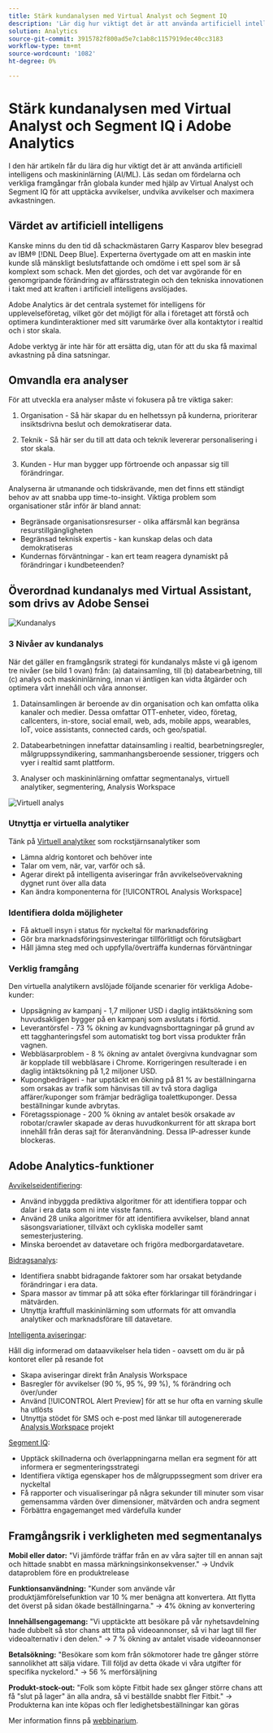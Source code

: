 ```yaml
---
title: Stärk kundanalysen med Virtual Analyst och Segment IQ
description: 'Lär dig hur viktigt det är att använda artificiell intelligens och maskininlärning (AI/ML). Se fördelarna med och lär dig av framgångsrika kunder från hela världen som använder Virtual Analyst och Segment IQ för att upptäcka avvikelser, undvika avvikelser och maximera avkastningen. '
solution: Analytics
source-git-commit: 3915782f800ad5e7c1ab8c1157919dec40cc3183
workflow-type: tm+mt
source-wordcount: '1082'
ht-degree: 0%

---
```


# Stärk kundanalysen med Virtual Analyst och Segment IQ i Adobe Analytics

I den här artikeln får du lära dig hur viktigt det är att använda artificiell intelligens och maskininlärning (AI/ML). Läs sedan om fördelarna och verkliga framgångar från globala kunder med hjälp av Virtual Analyst och Segment IQ för att upptäcka avvikelser, undvika avvikelser och maximera avkastningen.

## Värdet av artificiell intelligens

Kanske minns du den tid då schackmästaren Garry Kasparov blev besegrad av IBM® [!DNL Deep Blue]. Experterna övertygade om att en maskin inte kunde slå mänskligt beslutsfattande och omdöme i ett spel som är så komplext som schack. Men det gjordes, och det var avgörande för en genomgripande förändring av affärsstrategin och den tekniska innovationen i takt med att kraften i artificiell intelligens avslöjades.

Adobe Analytics är det centrala systemet för intelligens för upplevelseföretag, vilket gör det möjligt för alla i företaget att förstå och optimera kundinteraktioner med sitt varumärke över alla kontaktytor i realtid och i stor skala.

Adobe verktyg är inte här för att ersätta dig, utan för att du ska få maximal avkastning på dina satsningar.

## Omvandla era analyser

För att utveckla era analyser måste vi fokusera på tre viktiga saker:

1. Organisation - Så här skapar du en helhetssyn på kunderna, prioriterar insiktsdrivna beslut och demokratiserar data.

1. Teknik - Så här ser du till att data och teknik levererar personalisering i stor skala.

1. Kunden - Hur man bygger upp förtroende och anpassar sig till förändringar.

Analyserna är utmanande och tidskrävande, men det finns ett ständigt behov av att snabba upp time-to-insight. Viktiga problem som organisationer står inför är bland annat:

* Begränsade organisationsresurser - olika affärsmål kan begränsa resurstillgängligheten
* Begränsad teknisk expertis - kan kunskap delas och data demokratiseras
* Kundernas förväntningar - kan ert team reagera dynamiskt på förändringar i kundbeteenden?

## Överordnad kundanalys med Virtual Assistant, som drivs av Adobe Sensei

![Kundanalys](assets/customer-intelligence.png)

### 3 Nivåer av kundanalys

När det gäller en framgångsrik strategi för kundanalys måste vi gå igenom tre nivåer (se bild 1 ovan) från: (a) datainsamling, till (b) databearbetning, till (c) analys och maskininlärning, innan vi äntligen kan vidta åtgärder och optimera vårt innehåll och våra annonser.

1. Datainsamlingen är beroende av din organisation och kan omfatta olika kanaler och medier. Dessa omfattar OTT-enheter, video, företag, callcenters, in-store, social email, web, ads, mobile apps, wearables, IoT, voice assistants, connected cards, och geo/spatial.

1. Databearbetningen innefattar datainsamling i realtid, bearbetningsregler, målgruppssyndikering, sammanhangsberoende sessioner, triggers och vyer i realtid samt plattform.

1. Analyser och maskininlärning omfattar segmentanalys, virtuell analytiker, segmentering, Analysis Workspace

![Virtuell analys](assets/virtual-analysis.png)

### Utnyttja er virtuella analytiker

Tänk på [Virtuell analytiker](https://experienceleague.adobe.com/docs/analytics/analyze/analysis-workspace/virtual-analyst/overview.html?lang=en) som rockstjärnsanalytiker som

* Lämna aldrig kontoret och behöver inte
* Talar om vem, när, var, varför och så.
* Agerar direkt på intelligenta aviseringar från avvikelseövervakning dygnet runt över alla data
* Kan ändra komponenterna för [!UICONTROL Analysis Workspace]

### Identifiera dolda möjligheter

* Få aktuell insyn i status för nyckeltal för marknadsföring
* Gör bra marknadsföringsinvesteringar tillförlitligt och förutsägbart
* Håll jämna steg med och uppfylla/överträffa kundernas förväntningar

### Verklig framgång

Den virtuella analytikern avslöjade följande scenarier för verkliga Adobe-kunder:

* Uppsägning av kampanj - 1,7 miljoner USD i daglig intäktsökning som huvudsakligen bygger på en kampanj som avslutats i förtid.
* Leverantörsfel - 73 % ökning av kundvagnsborttagningar på grund av ett tagghanteringsfel som automatiskt tog bort vissa produkter från vagnen.
* Webbläsarproblem - 8 % ökning av antalet övergivna kundvagnar som är kopplade till webbläsare i Chrome. Korrigeringen resulterade i en daglig intäktsökning på 1,2 miljoner USD.
* Kupongbedrägeri - har upptäckt en ökning på 81 % av beställningarna som orsakas av trafik som hänvisas till av två stora dagliga affärer/kuponger som främjar bedrägliga toalettkuponger. Dessa beställningar kunde avbrytas.
* Företagsspionage - 200 % ökning av antalet besök orsakade av robotar/crawler skapade av deras huvudkonkurrent för att skrapa bort innehåll från deras sajt för återanvändning. Dessa IP-adresser kunde blockeras.

## Adobe Analytics-funktioner

[Avvikelseidentifiering](https://experienceleague.adobe.com/docs/analytics/analyze/analysis-workspace/virtual-analyst/anomaly-detection/anomaly-detection.html?lang=en):

* Använd inbyggda prediktiva algoritmer för att identifiera toppar och dalar i era data som ni inte visste fanns.
* Använd 28 unika algoritmer för att identifiera avvikelser, bland annat säsongsvariationer, tillväxt och cykliska modeller samt semesterjustering.
* Minska beroendet av datavetare och frigöra medborgardatavetare.

[Bidragsanalys](https://experienceleague.adobe.com/docs/analytics/analyze/analysis-workspace/virtual-analyst/contribution-analysis/ca-tokens.html?lang=en):

* Identifiera snabbt bidragande faktorer som har orsakat betydande förändringar i era data.
* Spara massor av timmar på att söka efter förklaringar till förändringar i mätvärden.
* Utnyttja kraftfull maskininlärning som utformats för att omvandla analytiker och marknadsförare till datavetare.

[Intelligenta aviseringar](https://experienceleague.adobe.com/docs/analytics/analyze/analysis-workspace/virtual-analyst/intelligent-alerts/intellligent-alerts.html?lang=en):

Håll dig informerad om dataavvikelser hela tiden - oavsett om du är på kontoret eller på resande fot

* Skapa aviseringar direkt från Analysis Workspace
* Basregler för avvikelser (90 %, 95 %, 99 %), % förändring och över/under
* Använd [!UICONTROL Alert Preview] för att se hur ofta en varning skulle ha utlösts
* Utnyttja stödet för SMS och e-post med länkar till autogenererade [Analysis Workspace](https://experienceleague.adobe.com/docs/analytics/analyze/analysis-workspace/home.html?lang=en) projekt

[Segment IQ](https://experienceleague.adobe.com/docs/analytics/analyze/analysis-workspace/segment-iq.html?lang=en):

* Upptäck skillnaderna och överlappningarna mellan era segment för att informera er segmenteringsstrategi
* Identifiera viktiga egenskaper hos de målgruppssegment som driver era nyckeltal
* Få rapporter och visualiseringar på några sekunder till minuter som visar gemensamma värden över dimensioner, mätvärden och andra segment
* Förbättra engagemanget med värdefulla kunder

## Framgångsrik i verkligheten med segmentanalys

**Mobil eller dator:** &quot;Vi jämförde träffar från en av våra sajter till en annan sajt och hittade snabbt en massa märkningsinkonsekvenser.&quot; → Undvik dataproblem före en produktrelease

**Funktionsanvändning:** &quot;Kunder som använde vår produktjämförelsefunktion var 10 % mer benägna att konvertera. Att flytta det överst på sidan ökade beställningarna.&quot; → 4% ökning av konvertering

**Innehållsengagemang:** &quot;Vi upptäckte att besökare på vår nyhetsavdelning hade dubbelt så stor chans att titta på videoannonser, så vi har lagt till fler videoalternativ i den delen.&quot; → 7 % ökning av antalet visade videoannonser

**Betalsökning:** &quot;Besökare som kom från sökmotorer hade tre gånger större sannolikhet att sälja vidare. Till följd av detta ökade vi våra utgifter för specifika nyckelord.&quot; → 56 % merförsäljning

**Produkt-stock-out:** &quot;Folk som köpte Fitbit hade sex gånger större chans att få &quot;slut på lager&quot; än alla andra, så vi beställde snabbt fler Fitbit.&quot; → Produkterna kan inte köpas och fler ledighetsbeställningar kan göras

Mer information finns på [webbinarium](https://adobecustomersuccess.adobeconnect.com/pmetho6ivh68/).
